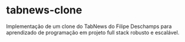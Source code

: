 # tabnews-clone

Implementação de um clone do TabNews do Filipe Deschamps para aprendizado de programação em projeto full stack robusto e escalável.
